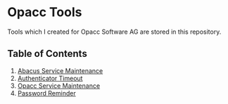 # Opacc Tools
Tools which I created for Opacc Software AG are stored in this repository.

## Table of Contents
1. [Abacus Service Maintenance](https://github.com/linusniederer/opacc-tools/tree/main/abacus-maintenance)
2. [Authenticator Timeout](https://github.com/linusniederer/opacc-tools/tree/main/authenticator-timeout)
3. [Opacc Service Maintenance](https://github.com/linusniederer/opacc-tools/tree/main/opacc-maintenance)
4. [Password Reminder](https://github.com/linusniederer/opacc-tools/tree/main/password-reminder)

